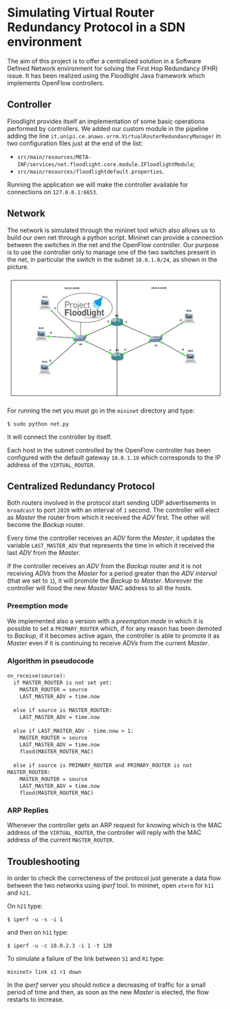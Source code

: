 # Simulating Virtual Router Redundancy Protocol in a SDN environment

The aim of this project is to offer a centralized solution in a Software Defined Network environment for solving the First Hop Redundancy (FHR) issue. It has been realized using the Floodlight Java framework which implements OpenFlow controllers.

## Controller

Floodlight provides itself an implementation of some basic operations performed by controllers. We added our custom module in the pipeline adding the line `it.unipi.ce.anaws.vrrm.VirtualRouterRedundancyManager` in two configuration files just at the end of the list:
  - `src/main/resources/META-INF/services/net.floodlight.core.module.IFloodlightModule`;
  - `src/main/resources/floodlightdefault.properties`.
  
Running the application we will make the controller available for connections on `127.0.0.1:6653`.

## Network
The network is simulated through the mininet tool which also allows us to build our own net through a python script. Mininet can provide a connection between the switches in the net and the OpenFlow controller. Our purpose is to use the controller only to manage one of the two switches present in the net, in particular the switch in the subnet `10.0.1.0/24`, as shown in the picture.

![Network](/doc/img/vrrm.png)

For running the net you must go in the `mininet` directory and type:
```
$ sudo python net.py
```
It will connect the controller by itself.

Each host in the subnet controlled by the OpenFlow controller has been configured with the default gateway `10.0.1.10` which corresponds to the IP address of the `VIRTUAL_ROUTER`.

## Centralized Redundancy Protocol

Both routers involved in the protocol start sending UDP advertisements in `broadcast` to port `2020` with an interval of `1` second. The controller will elect as _Master_ the router from which it received the _ADV_ first. The other will become the _Backup_ router. 

Every time the controller receives an _ADV_ form the _Master_, it updates the variable `LAST_MASTER_ADV` that represents the time in which it received the last _ADV_ from the _Master_.

If the controller receives an _ADV_ from the _Backup_ router and it is not receiving _ADVs_ from the _Master_ for a period greater than the _ADV interval_ (that we set to `1`), it will promote the _Backup_ to _Master_. Moreover the controller will flood the new _Master_ MAC address to all the hosts.

### Preemption mode

We implemented also a version with a _preemption mode_ in which it is possible to set a `PRIMARY_ROUTER` which, if for any reason has been demoted to _Backup_, if it becomes active again, the controller is able to promote it as _Master_ even if it is continuing to receive _ADVs_ from the current _Master_.

### Algorithm in pseudocode

```
on_receive(source):
  if MASTER_ROUTER is not set yet:
    MASTER_ROUTER = source
    LAST_MASTER_ADV = time.now
    
  else if source is MASTER_ROUTER:
    LAST_MASTER_ADV = time.now
    
  else if LAST_MASTER_ADV - time.now > 1:
    MASTER_ROUTER = source
    LAST_MASTER_ADV = time.now
    flood(MASTER_ROUTER_MAC)
    
  else if source is PRIMARY_ROUTER and PRIMARY_ROUTER is not MASTER_ROUTER:
    MASTER_ROUTER = source
    LAST_MASTER_ADV = time.now
    flood(MASTER_ROUTER_MAC)
```

### ARP Replies

Whenever the controller gets an ARP request for knowing which is the MAC address of the `VIRTUAL_ROUTER`, the controller will reply with the MAC address of the current `MASTER_ROUTER`.

## Troubleshooting

In order to check the correcteness of the protocol just generate a data flow between the two networks using _iperf_ tool. In mininet, open `xterm` for `h11` and `h21`. 

On `h21` type:

```
$ iperf -u -s -i 1
```

and then on `h11` type:

```
$ iperf -u -c 10.0.2.3 -i 1 -t 120
```

To simulate a failure of the link between `S1` and `R1` type:

```
mininet> link s1 r1 down
```

In the _iperf_ server you should notice a decreasing of traffic for a small period of time and then, as soon as the new _Master_ is elected, the flow restarts to increase.
